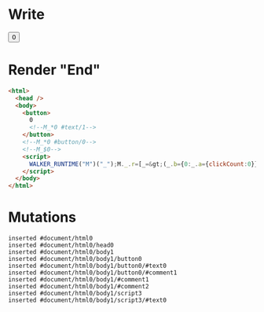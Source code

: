 # Write
  <button>0<!--M_*0 #text/1--></button><!--M_*0 #button/0--><!--M_$0--><script>WALKER_RUNTIME("M")("_");M._.r=[_=>(_.b={0:_.a={clickCount:0}},_.a.increment=_._["__tests__/template.marko_0/increment"](_.a),_.b),0,"__tests__/template.marko_0_increment",0];M._.w()</script>


# Render "End"
```html
<html>
  <head />
  <body>
    <button>
      0
      <!--M_*0 #text/1-->
    </button>
    <!--M_*0 #button/0-->
    <!--M_$0-->
    <script>
      WALKER_RUNTIME("M")("_");M._.r=[_=&gt;(_.b={0:_.a={clickCount:0}},_.a.increment=_._["__tests__/template.marko_0/increment"](_.a),_.b),0,"__tests__/template.marko_0_increment",0];M._.w()
    </script>
  </body>
</html>
```

# Mutations
```
inserted #document/html0
inserted #document/html0/head0
inserted #document/html0/body1
inserted #document/html0/body1/button0
inserted #document/html0/body1/button0/#text0
inserted #document/html0/body1/button0/#comment1
inserted #document/html0/body1/#comment1
inserted #document/html0/body1/#comment2
inserted #document/html0/body1/script3
inserted #document/html0/body1/script3/#text0
```
